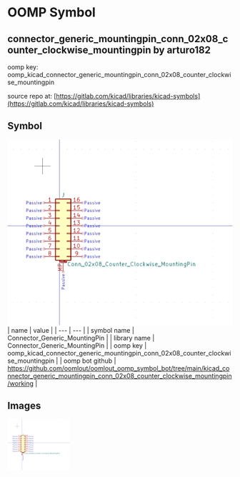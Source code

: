# OOMP Symbol  
## connector_generic_mountingpin_conn_02x08_counter_clockwise_mountingpin  by arturo182  
  
oomp key: oomp_kicad_connector_generic_mountingpin_conn_02x08_counter_clockwise_mountingpin  
  
source repo at: [https://gitlab.com/kicad/libraries/kicad-symbols](https://gitlab.com/kicad/libraries/kicad-symbols)  
## Symbol  
  
[![working.png](working_600.png)](working.png)  
| name | value | 
| --- | --- | 
| symbol name | Connector_Generic_MountingPin | 
| library name | Connector_Generic_MountingPin | 
| oomp key | oomp_kicad_connector_generic_mountingpin_conn_02x08_counter_clockwise_mountingpin | 
| oomp bot github | https://github.com/oomlout/oomlout_oomp_symbol_bot/tree/main/kicad_connector_generic_mountingpin_conn_02x08_counter_clockwise_mountingpin/working | 
## Images  
  
[![working.png](working_140.png)](working.png)  
